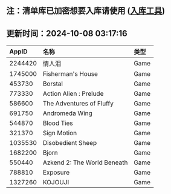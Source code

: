 ## 注：清单库已加密想要入库请使用 ([入库工具](https://github.com/BlankTMing/ManifestAutoUpdate/releases))

## 更新时间：2024-10-08 03:17:16
| AppID | 名称 | 类型  |
| :-------------------- | :----------------------------- | :----------- |
| 2244420 | 情人泪| Game |
| 1745000 | Fisherman's House| Game |
| 453730 | Borstal| Game |
| 773330 | Action Alien : Prelude| Game |
| 586600 | The Adventures of Fluffy| Game |
| 691750 | Andromeda Wing| Game |
| 544870 | Blood Ties| Game |
| 321370 | Sign Motion| Game |
| 1035530 | Disobedient Sheep| Game |
| 1682200 | Bjorn| Game |
| 550440 | Azkend 2: The World Beneath| Game |
| 788810 | Exposure| Game |
| 1327260 | KOJOUJI| Game |
